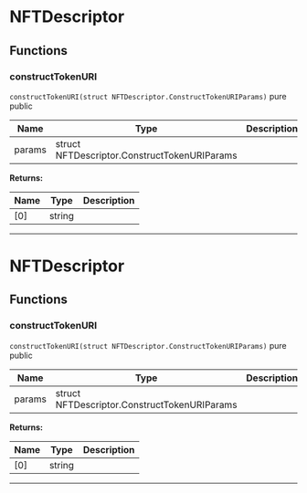 

# NFTDescriptor







## Functions
### constructTokenURI


`constructTokenURI(struct NFTDescriptor.ConstructTokenURIParams)` pure public





| Name | Type | Description |
| ---- | ---- | ----------- |
| params | struct NFTDescriptor.ConstructTokenURIParams |  |

**Returns:**

| Name | Type | Description |
| ---- | ---- | ----------- |
| [0] | string |  |



---




# NFTDescriptor







## Functions
### constructTokenURI


`constructTokenURI(struct NFTDescriptor.ConstructTokenURIParams)` pure public





| Name | Type | Description |
| ---- | ---- | ----------- |
| params | struct NFTDescriptor.ConstructTokenURIParams |  |

**Returns:**

| Name | Type | Description |
| ---- | ---- | ----------- |
| [0] | string |  |



---



